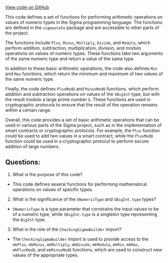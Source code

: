 [View code on GitHub](sigmastate-interpreterhttps://github.com/ScorexFoundation/sigmastate-interpreter/interpreter/shared/src/main/scala/sigmastate/sigmastate.scala)

This code defines a set of functions for performing arithmetic operations on values of numeric types in the Sigma programming language. The functions are defined in the `sigmastate` package and are accessible to other parts of the project.

The functions include `Plus`, `Minus`, `Multiply`, `Divide`, and `Modulo`, which perform addition, subtraction, multiplication, division, and modulo operations on values of numeric types. These functions take two arguments of the same numeric type and return a value of the same type.

In addition to these basic arithmetic operations, the code also defines `Min` and `Max` functions, which return the minimum and maximum of two values of the same numeric type.

Finally, the code defines `PlusModQ` and `MinusModQ` functions, which perform addition and subtraction operations on values of the `SBigInt` type, but with the result modulo a large prime number `Q`. These functions are used in cryptographic protocols to ensure that the result of the operation remains within a certain range.

Overall, this code provides a set of basic arithmetic operations that can be used in various parts of the Sigma project, such as in the implementation of smart contracts or cryptographic protocols. For example, the `Plus` function could be used to add two values in a smart contract, while the `PlusModQ` function could be used in a cryptographic protocol to perform secure addition of large numbers.
## Questions: 
 1. What is the purpose of this code?
- This code defines several functions for performing mathematical operations on values of specific types.

2. What is the significance of the `SNumericType` and `SBigInt.type` types?
- `SNumericType` is a type parameter that constrains the input values to be of a numeric type, while `SBigInt.type` is a singleton type representing the `BigInt` type.

3. What is the role of the `CheckingSigmaBuilder` import?
- The `CheckingSigmaBuilder` import is used to provide access to the `mkPlus`, `mkMinus`, `mkMultiply`, `mkDivide`, `mkModulo`, `mkMin`, `mkMax`, `mkPlusModQ`, and `mkMinusModQ` functions, which are used to construct new values of the appropriate types.